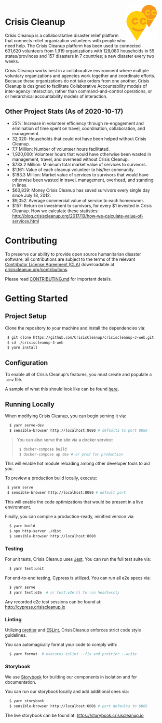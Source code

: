 <img src=".github/img/ccu-ballons.png" align="right" width="20%"  />

# Crisis Cleanup

Crisis Cleanup is a collaboratative disaster relief platform that connects relief organization volunteers with people who need help. The Crisis Cleanup platform has been used to connected 631,620 volunteers from 1,919 organizations with 128,080 households in 55 states/provinces and 157 disasters in 7 countries; a new disaster every two weeks.

Crisis Cleanup works best in a collaborative environment where multiple voluntary organizations and agencies work together and coordinate efforts. Because these organizations do not take orders from one another, Crisis Cleanup is designed to facilitate Collaborative Accountability models of inter-agency interaction, rather than command-and-control operations, or or heirarchical accountability models of interaction. 

Other Project Stats (As of 2020-10-17)
-------------

 - 25%: Increase in volunteer efficiency through re-engagement and elimination of time spent on travel, coordination, collaboration, and management.
 - 32,020: Households that could not have been helped without Crisis Cleanup.
 - 7.7 Million: Number of volunteer hours facilitated.
 - 1,920,000: Volunteer hours that would have otherwise been wasted in management, travel, and overhead without Crisis Cleanup.
 - $733.2 Million: Minimum total market value of services to survivors.
 - $1,161: Value of each cleanup volunteer to his/her community.
 - $183.3 Million: Market value of services to survivors that would have otherwise been wasted in travel, management, overhead, and standing in lines.
 - $60,839: Money Crisis Cleanup has saved survivors every single day since July 18, 2012.
 - $9,052: Average commercial value of service to each homeowner.
 - $157: Return on investment to survivors, for every $1 invested in Crisis Cleanup.
How we calculate these statistics: http://blog.crisiscleanup.org/2017/10/how-we-calculate-value-of-services.html

# Contributing
To preserve our ability to provide open source humanitarian disaster software, all contributions are subject to the terms of the relevant [Contributor License Agreement (CLA)](http://en.wikipedia.org/wiki/Contributor_License_Agreement) downloadable at [crisiscleanup.org/contributions](https://www.crisiscleanup.org/contributions).

Please read [CONTRIBUTING.md](https://github.com/CrisisCleanup/crisiscleanup-3-web/blob/master/CONTRIBUTING.md) for important details.

# Getting Started

## Project Setup

Clone the repository to your machine and install the dependencies via:

```sh
 $ git clone https://github.com/CrisisCleanup/crisiscleanup-3-web.git
 $ cd ./crisiscleanup-3-web
 $ yarn install
```

## Configuration

To enable all of Crisis Cleanup's features, you must create and populate a `.env` file.

A sample of what this should look like can be found [here](.env.sample).

## Running Locally

When modifying Crisis Cleanup, you can begin serving it via:

```sh
  $ yarn serve-dev
  $ sensible-browser http://localhost:8080 # defaults to port 8080
```

> You can also serve the site via a docker service:
> ```sh
>  $ docker-compose build
>  $ docker-compose up dev # or prod for production
> ```

This will enable hot module reloading among other developer tools to aid you.

To preview a production build locally, execute:
```sh
 $ yarn serve
 $ sensible-browser http://localhost:8080 # default port
```

This will enable the code optimizations that would be present in a live environment.

Finally, you can compile a production-ready, minified version via:
```sh
  $ yarn build
  $ npx http-server ./dist
  $ sensible-browser http://localhost:8080
```

### Testing

For unit tests, Crisis Cleanup uses [Jest](https://jestjs.io/). You can run the full test suite via:

```sh
  $ yarn test:unit
```

For end-to-end testing, Cypress is utilized. You can run all e2e specs via:

```sh
  $ yarn serve
  $ yarn test:e2e  # or test:e2e:hl to run headlessly
```

Any recorded e2e test sessions can be found at: http://cypress.crisiscleanup.io

### Linting

Utilizing [prettier](https://prettier.io/) and [ESLint](https://eslint.org/), CrisisCleanup enforces strict code style guidelines.

You can automagically format your code to comply with:

```sh
  $ yarn format  # executes eslint --fix and prettier --write
```

### Storybook

We use [Storybook](https://storybook.js.org/) for building our components in isolation and for documentation.

You can run our storybook locally and add additional ones via:

```sh
  $ yarn storybook
  $ sensible-browser http://localhost:6006 # port defaults to 6006
```

The live storybook can be found at: https://storybook.crisiscleanup.io

